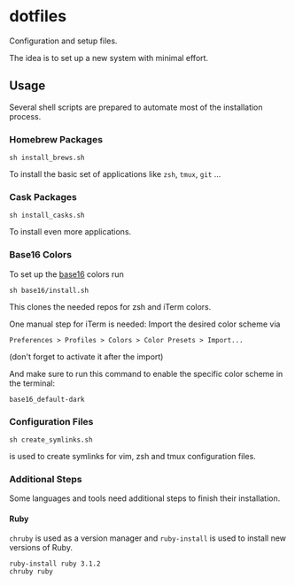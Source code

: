 # dotfiles

Configuration and setup files.

The idea is to set up a new system with minimal effort.


## Usage

Several shell scripts are prepared to automate most of the installation process.


### Homebrew Packages

```
sh install_brews.sh
```
To install the basic set of applications like `zsh`, `tmux`, `git` ...


### Cask Packages

```
sh install_casks.sh
```
To install even more applications.


### Base16 Colors

To set up the [base16](https://github.com/chriskempson/base16) colors run
```
sh base16/install.sh
```
This clones the needed repos for zsh and iTerm colors.

One manual step for iTerm is needed: Import the desired color scheme via

`Preferences > Profiles > Colors > Color Presets > Import...`

(don't forget to activate it after the import)

And make sure to run this command to enable the specific color scheme in the terminal:

```
base16_default-dark
```


### Configuration Files
```
sh create_symlinks.sh
```
is used to create symlinks for vim, zsh and tmux configuration files.


### Additional Steps

Some languages and tools need additional steps to finish their installation.


#### Ruby

`chruby` is used as a version manager and `ruby-install` is used to install new versions of Ruby.

```
ruby-install ruby 3.1.2
chruby ruby
```

